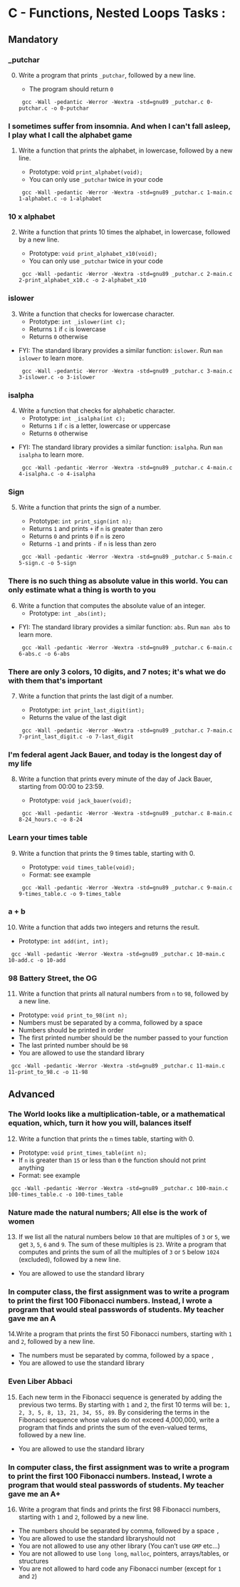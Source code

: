 # C - Functions, Nested Loops Tasks :


## Mandatory


### _putchar

0. Write a program that prints `_putchar`, followed by a new line.
   - The program should return `0`

   ```{bash}
    gcc -Wall -pedantic -Werror -Wextra -std=gnu89 _putchar.c 0-putchar.c -o 0-putchar	
   ```

###  I sometimes suffer from insomnia. And when I can't fall asleep, I play what I call the alphabet game

1. Write a function that prints the alphabet, in lowercase, followed by a new line.
   - Prototype: void `print_alphabet(void);`
   - You can only use `_putchar` twice in your code

   ```{bash}
    gcc -Wall -pedantic -Werror -Wextra -std=gnu89 _putchar.c 1-main.c 1-alphabet.c -o 1-alphabet	
   ```

### 10 x alphabet

2. Write a function that prints 10 times the alphabet, in lowercase, followed by a new line.
   - Prototype: `void print_alphabet_x10(void);`
   - You can only use `_putchar` twice in your code

   ```{bash}
    gcc -Wall -pedantic -Werror -Wextra -std=gnu89 _putchar.c 2-main.c 2-print_alphabet_x10.c -o 2-alphabet_x10	
   ```

### islower

3. Write a function that checks for lowercase character.
   - Prototype: `int _islower(int c);`
   - Returns `1` if `c` is lowercase
   - Returns `0` otherwise

* FYI: The standard library provides a similar function: `islower`. Run `man islower` to learn more.

   ```{bash}
    gcc -Wall -pedantic -Werror -Wextra -std=gnu89 _putchar.c 3-main.c 3-islower.c -o 3-islower	
   ```

### isalpha

4. Write a function that checks for alphabetic character.
   - Prototype: `int _isalpha(int c);`
   - Returns `1` if `c` is a letter, lowercase or uppercase
   - Returns `0` otherwise

* FYI: The standard library provides a similar function: `isalpha`. Run `man isalpha` to learn more.

   ```{bash}
    gcc -Wall -pedantic -Werror -Wextra -std=gnu89 _putchar.c 4-main.c 4-isalpha.c -o 4-isalpha	
   ```

### Sign

5. Write a function that prints the sign of a number.
   - Prototype: `int print_sign(int n);`
   - Returns `1` and prints `+` if `n` is greater than zero
   - Returns `0` and prints `0` if `n` is zero
   - Returns `-1` and prints `-` if `n` is less than zero

   ```{bash}
    gcc -Wall -pedantic -Werror -Wextra -std=gnu89 _putchar.c 5-main.c 5-sign.c -o 5-sign	
   ```

### There is no such thing as absolute value in this world. You can only estimate what a thing is worth to you

6. Write a function that computes the absolute value of an integer.
   - Prototype: `int _abs(int);`

* FYI: The standard library provides a similar function: `abs`. Run `man abs` to learn more.

   ```{bash}
    gcc -Wall -pedantic -Werror -Wextra -std=gnu89 _putchar.c 6-main.c 6-abs.c -o 6-abs	
   ```

### There are only 3 colors, 10 digits, and 7 notes; it's what we do with them that's important

7. Write a function that prints the last digit of a number.
   - Prototype: `int print_last_digit(int);`
   - Returns the value of the last digit

   ```{bash}
    gcc -Wall -pedantic -Werror -Wextra -std=gnu89 _putchar.c 7-main.c 7-print_last_digit.c -o 7-last_digit	
   ```

### I'm federal agent Jack Bauer, and today is the longest day of my life

8. Write a function that prints every minute of the day of Jack Bauer, starting from 00:00 to 23:59.
   - Prototype: `void jack_bauer(void);`

   ```{bash}
    gcc -Wall -pedantic -Werror -Wextra -std=gnu89 _putchar.c 8-main.c 8-24_hours.c -o 8-24	
   ```

### Learn your times table

9. Write a function that prints the 9 times table, starting with 0.
   - Prototype: `void times_table(void);`
   - Format: see example

   ```{bash}
    gcc -Wall -pedantic -Werror -Wextra -std=gnu89 _putchar.c 9-main.c 9-times_table.c -o 9-times_table	
   ```

### a + b

10. Write a function that adds two integers and returns the result.
   - Prototype: `int add(int, int);`

   ```{bash}
    gcc -Wall -pedantic -Werror -Wextra -std=gnu89 _putchar.c 10-main.c 10-add.c -o 10-add	
   ```

### 98 Battery Street, the OG

11. Write a function that prints all natural numbers from `n` to `98`, followed by a new line.
   - Prototype: `void print_to_98(int n);`
   - Numbers must be separated by a comma, followed by a space
   - Numbers should be printed in order
   - The first printed number should be the number passed to your function
   - The last printed number should be `98`
   - You are allowed to use the standard library

   ```{bash}
    gcc -Wall -pedantic -Werror -Wextra -std=gnu89 _putchar.c 11-main.c 11-print_to_98.c -o 11-98	
   ```



## Advanced



### The World looks like a multiplication-table, or a mathematical equation, which, turn it how you will, balances itself

12. Write a function that prints the `n` times table, starting with 0.
   - Prototype: `void print_times_table(int n);`
   - If `n` is greater than `15` or less than `0` the function should not print anything
   - Format: see example

   ```{bash}
    gcc -Wall -pedantic -Werror -Wextra -std=gnu89 _putchar.c 100-main.c 100-times_table.c -o 100-times_table	
   ```

### Nature made the natural numbers; All else is the work of women

13. If we list all the natural numbers below `10` that are multiples of `3` or `5`, we get `3`, `5`, `6` and `9`. The sum of these multiples is `23`. Write a program that computes and prints the sum of all the multiples of `3` or `5` below `1024` (excluded), followed by a new line.
   - You are allowed to use the standard library

### In computer class, the first assignment was to write a program to print the first 100 Fibonacci numbers. Instead, I wrote a program that would steal passwords of students. My teacher gave me an A

14.Write a program that prints the first 50 Fibonacci numbers, starting with `1` and `2`, followed by a new line.
   - The numbers must be separated by comma, followed by a space `,` 
   - You are allowed to use the standard library

### Even Liber Abbaci

15. Each new term in the Fibonacci sequence is generated by adding the previous two terms. By starting with `1` and `2`, the first 10 terms will be: `1, 2, 3, 5, 8, 13, 21, 34, 55, 89`. By considering the terms in the Fibonacci sequence whose values do not exceed 4,000,000, write a program that finds and prints the sum of the even-valued terms, followed by a new line.
   - You are allowed to use the standard library

### In computer class, the first assignment was to write a program to print the first 100 Fibonacci numbers. Instead, I wrote a program that would steal passwords of students. My teacher gave me an A+

16. Write a program that finds and prints the first 98 Fibonacci numbers, starting with `1` and `2`, followed by a new line.
   - The numbers should be separated by comma, followed by a space `,`
   - You are allowed to use the standard libraryshould not 
   - You are not allowed to use any other library (You can’t use `GMP` etc…)
   - You are not allowed to use `long long`, `malloc`, pointers, arrays/tables, or structures
   - You are not allowed to hard code any Fibonacci number (except for `1` and `2`)

